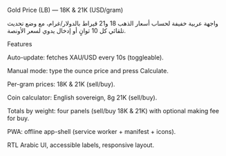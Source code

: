 Gold Price (LB) — 18K & 21K (USD/gram)

واجهة عربية خفيفة لحساب أسعار الذهب 18 و21 قيراط بالدولار/غرام، مع وضع تحديث تلقائي كل 10 ثوانٍ أو إدخال يدوي لسعر الأونصة.

Features

Auto-update: fetches XAU/USD every 10s (toggleable).

Manual mode: type the ounce price and press Calculate.

Per-gram prices: 18K & 21K (sell/buy).

Coin calculator: English sovereign, 8g 21K (sell/buy).

Totals by weight: four panels (sell/buy 18K & 21K) with optional making fee for buy.

PWA: offline app-shell (service worker + manifest + icons).

RTL Arabic UI, accessible labels, responsive layout.
